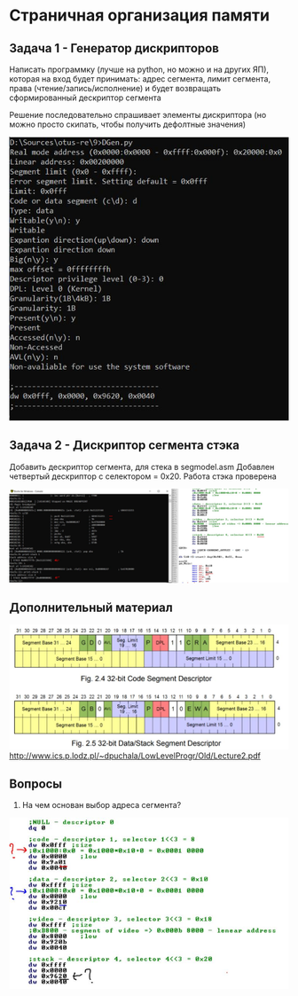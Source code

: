 # Страничная организация памяти 

## Задача 1 - Генератор дискрипторов

Написать программку (лучше на python, но можно и на других ЯП), которая на вход будет принимать: адрес сегмента, лимит сегмента, права (чтение/запись/исполнение) и будет возвращать сформированный дескриптор сегмента

Решение последовательно спрашивает элементы дискриптора (но можно просто скипать, чтобы получить дефолтные значения)

![Screenshot](IMG4.JPG)

## Задача 2 - Дискриптор сегмента стэка

Добавить дескриптор сегмента, для стека в segmodel.asm
Добавлен четвертый дескриптор с селектором = 0x20. Работа стэка проверена

![Screenshot](IMG2.JPG)

## Дополнительный материал

![Screenshot](IMG.JPG)
http://www.ics.p.lodz.pl/~dpuchala/LowLevelProgr/Old/Lecture2.pdf

## Вопросы

1) На чем основан выбор адреса сегмента?

![Screenshot](IMG3.JPG)

